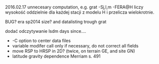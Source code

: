 2016.02.17 unnecesary computation, e.g. grat -Sj,l,m -FERA@H liczy wysokość 
oddzielnie dla każdej stacji z modelu H i przelicza wielokrotnie. 



BUG? era sp2014 size? and datalisting trough grat

dodać odczytywanie lsdm days since....

* -C option to center data files
* variable modifer call only if necessary, do not correct all fields
* move RSP to HRSP in 2D? (twice, on terrain GE, and site GN)
* latitude gravity dependence Merriam s. 491
